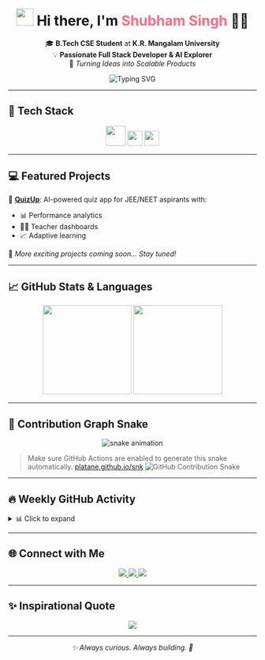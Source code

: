 <h1 align="center">
  <img src="https://media.giphy.com/media/hvRJCLFzcasrR4ia7z/giphy.gif" width="35" />
  Hi there, I'm <span style="color:#ff6b81;">Shubham Singh</span> 👨‍💻
</h1>

<p align="center">
  🎓 <strong>B.Tech CSE Student</strong> at <strong>K.R. Mangalam University</strong><br/>
  💡 <strong>Passionate Full Stack Developer & AI Explorer</strong><br/>
  🚀 <i>Turning Ideas into Scalable Products</i>
</p>

<p align="center">
  <img src="https://readme-typing-svg.demolab.com?font=Fira+Code&weight=500&size=22&pause=1000&color=FF6B81&center=true&vCenter=true&width=600&lines=Full+Stack+Web+Developer;Next.js+%7C+React+%7C+Node.js+Expert;Open+Source+Contributor;AI+%26+ML+Explorer;Lifelong+Learner+%F0%9F%93%9A" alt="Typing SVG" />
</p>

---

## 🧰 Tech Stack

<p align="center">
  <img src="https://skillicons.dev/icons?i=nextjs,react,nodejs,mongodb,prisma,tailwind,ts,git,openai,vercel" height="40" />
  <img src="https://img.shields.io/badge/ShadCN_UI-FF6B81?style=for-the-badge&logo=uikit&logoColor=white" height="30" />
  <img src="https://img.shields.io/badge/NeonDB-008AFF?style=for-the-badge&logo=postgresql&logoColor=white" height="30" />
</p>

---

## 💻 Featured Projects

🔹 [**QuizUp**](https://github.com/shubhxmsingh/quizup): AI-powered quiz app for JEE/NEET aspirants with:
- 📊 Performance analytics
- 👩‍🏫 Teacher dashboards
- 📈 Adaptive learning

🌟 *More exciting projects coming soon... Stay tuned!*

---

## 📈 GitHub Stats & Languages

<p align="center">
  <img src="https://github-readme-stats.vercel.app/api?username=shubhxmsingh&show_icons=true&theme=tokyonight&hide_border=true&count_private=true&include_all_commits=true" height="180"/>
  <img src="https://github-readme-stats.vercel.app/api/top-langs/?username=shubhxmsingh&layout=compact&theme=tokyonight&hide_border=true" height="180"/>
</p>

---



## 🐍 Contribution Graph Snake

<p align="center">
  <img src="https://shubhxmsingh.github.io/snk/github-contribution-grid-snake-dark.svg" alt="snake animation" />
</p>



> Make sure GitHub Actions are enabled to generate this snake automatically.
> [platane.github.io/snk](https://platane.github.io/snk)
> ![GitHub Contribution Snake](https://raw.githubusercontent.com/shubhxmsingh/shubhxmsingh/output/github-contribution-grid-snake.svg)


---

## 🔥 Weekly GitHub Activity

<details>
  <summary>📊 Click to expand</summary>
  <p align="center">
    <img src="https://github-readme-activity-graph.cyclic.app/graph?username=shubhxmsingh&theme=react-dark" />
  </p>
</details>

---

## 🌐 Connect with Me

<p align="center">
  <a href="https://www.linkedin.com/in/your-linkedin/" target="_blank">
    <img src="https://img.shields.io/badge/LinkedIn-%230077B5.svg?style=for-the-badge&logo=linkedin&logoColor=white" />
  </a>
  <a href="mailto:shubham.sikarwar2005@gmail.com" target="_blank">
    <img src="https://img.shields.io/badge/Gmail-%23D14836.svg?style=for-the-badge&logo=gmail&logoColor=white" />
  </a>
  <a href="https://github.com/shubhxmsingh" target="_blank">
    <img src="https://img.shields.io/badge/GitHub-%2312100E.svg?style=for-the-badge&logo=github&logoColor=white" />
  </a>
</p>

---

## ✨ Inspirational Quote

<p align="center">
  <img src="https://quotes-github-readme.vercel.app/api?type=horizontal&theme=radical" />
</p>

---

<p align="center"><i>✨ Always curious. Always building. 🚀</i></p>

<!--
🛠️ Tips:
- Make sure to replace `your-linkedin` with your real LinkedIn URL.
- Enable Snake GitHub Action: https://github.com/Platane/snk
- You can also add blog links, dev.to articles, or a portfolio site.
-->
